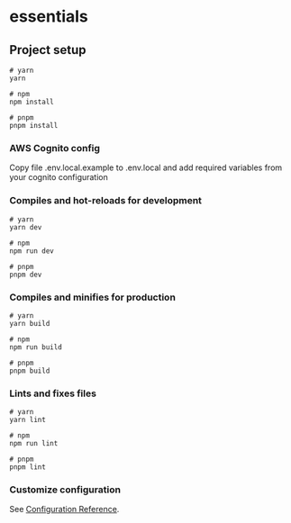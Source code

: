 # essentials

## Project setup

```
# yarn
yarn

# npm
npm install

# pnpm
pnpm install
```

### AWS Cognito config

Copy file .env.local.example to .env.local and add required variables from your cognito configuration

### Compiles and hot-reloads for development

```
# yarn
yarn dev

# npm
npm run dev

# pnpm
pnpm dev
```

### Compiles and minifies for production

```
# yarn
yarn build

# npm
npm run build

# pnpm
pnpm build
```

### Lints and fixes files

```
# yarn
yarn lint

# npm
npm run lint

# pnpm
pnpm lint
```

### Customize configuration

See [Configuration Reference](https://vitejs.dev/config/).

